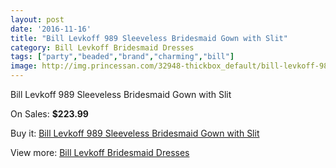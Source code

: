 ```yaml
---
layout: post
date: '2016-11-16'
title: "Bill Levkoff 989 Sleeveless Bridesmaid Gown with Slit"
category: Bill Levkoff Bridesmaid Dresses
tags: ["party","beaded","brand","charming","bill"]
image: http://img.princessan.com/32948-thickbox_default/bill-levkoff-989-sleeveless-bridesmaid-gown-with-slit.jpg
---
```

Bill Levkoff 989 Sleeveless Bridesmaid Gown with Slit

On Sales: **$223.99**
<a href="https://www.princessan.com/en/15209-bill-levkoff-989-sleeveless-bridesmaid-gown-with-slit.html"><amp-img layout="responsive" width="600" height="600" src="//img.princessan.com/32948-thickbox_default/bill-levkoff-989-sleeveless-bridesmaid-gown-with-slit.jpg" alt="Bill Levkoff 989 Sleeveless Bridesmaid Gown with Slit 0" /></a>

Buy it: [Bill Levkoff 989 Sleeveless Bridesmaid Gown with Slit](https://www.princessan.com/en/15209-bill-levkoff-989-sleeveless-bridesmaid-gown-with-slit.html "Bill Levkoff 989 Sleeveless Bridesmaid Gown with Slit")

View more: [Bill Levkoff Bridesmaid Dresses](https://www.princessan.com/en/110- "Bill Levkoff Bridesmaid Dresses")